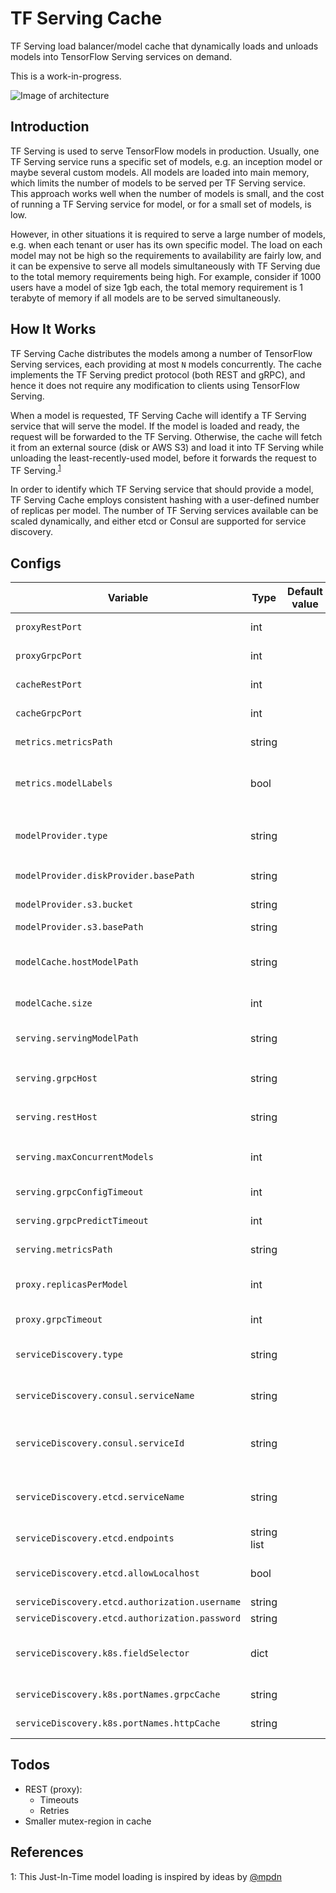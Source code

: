 # TF Serving Cache

TF Serving load balancer/model cache that dynamically loads and unloads models into TensorFlow Serving services on demand.

This is a work-in-progress.

![Image of architecture](https://raw.githubusercontent.com/mKaloer/TFServingCache/master/docs/img/architecture.png)

## Introduction

TF Serving is used to serve TensorFlow models in production. Usually, one TF Serving service runs a specific set of models, e.g. an inception model or maybe several custom models. All models are loaded into main memory, which limits the number of models to be served per TF Serving service. This approach works well when the number of models is small, and the cost of running a TF Serving service for model, or for a small set of models, is low.

However, in other situations it is required to serve a large number of models, e.g. when each tenant or user has its own specific model. The load on each model may not be high so the requirements to availability are fairly low, and it can be expensive to serve all models simultaneously with TF Serving due to the total memory requirements being high. For example, consider if 1000 users have a model of size 1gb each, the total memory requirement is 1 terabyte of memory if all models are to be served simultaneously.

## How It Works

TF Serving Cache distributes the models among a number of TensorFlow Serving services, each providing at most `N` models concurrently. The cache implements the TF Serving predict protocol (both REST and gRPC), and hence it does not require any modification to clients using TensorFlow Serving.

When a model is requested, TF Serving Cache will identify a TF Serving service that will serve the model. If the model is loaded and ready, the request will be forwarded to the TF Serving. Otherwise, the cache will fetch it from an external source (disk or AWS S3) and load it into TF Serving while unloading the least-recently-used model, before it forwards the request to TF Serving.<sup>[1](#credits)</sup>

In order to identify which TF Serving service that should provide a model, TF Serving Cache employs consistent hashing with a user-defined number of replicas per model. The number of TF Serving services available can be scaled dynamically, and either etcd or Consul are supported for service discovery.

## Configs

| Variable                                       | Type        | Default value | Description                                                          |
| ---------------------------------------------- | ----------- | ------------- | -------------------------------------------------------------------- |
| `proxyRestPort`                                | int         |               | HTTP port for the proxy service                                      |
| `proxyGrpcPort`                                | int         |               | gRPC port for the proxy service                                      |
| `cacheRestPort`                                | int         |               | HTTP port for the cache service                                      |
| `cacheGrpcPort`                                | int         |               | gRPC port for the cache service                                      |
| `metrics.metricsPath`                          | string      |               | URL path where metrics are exposed                                   |
| `metrics.modelLabels`                          | bool        |               | Whether to expose model names and versions as metric labels          |
| `modelProvider.type`                           | string      |               | The model provider service, either `diskProvider` or `s3Provider`    |
| `modelProvider.diskProvider.basePath`          | string      |               | The path to the disk model provider                                  |
| `modelProvider.s3.bucket`                      | string      |               | The S3 bucket for the model provider                                 |
| `modelProvider.s3.basePath`                    | string      |               | Prefix for S3 keys                                                   |
| `modelCache.hostModelPath`                     | string      |               | The directory path specifying where the cached models are stored     |
| `modelCache.size`                              | int         |               | The size of the cache in bytes                                       |
| `serving.servingModelPath`                     | string      |               | The directory path where models are stored in TF Serving             |
| `serving.grpcHost`                             | string      |               | The gRPC host for TF Serving, e.g. `localhost:8500`                  |
| `serving.restHost`                             | string      |               | The REST host for TF Serving, e.g. `http://localhost:8501`           |
| `serving.maxConcurrentModels`                  | int         |               | The number of models to be serving simultaneously                    |
| `serving.grpcConfigTimeout`                    | int         |               | gRPC config timeout in seconds                                       |
| `serving.grpcPredictTimeout`                   | int         |               | gRPC prediction timeout in seconds                                   |
| `serving.metricsPath`                          | string      |               | Path to TF Serving metrics                                           |
| `proxy.replicasPerModel`                       | int         |               | The number of nodes that should serve each model                     |
| `proxy.grpcTimeout`                            | int         |               | Timeout for the gRPC proxy                                           |
| `serviceDiscovery.type`                        | string      |               | The service discovery type to use. Either `consul`, `etcd`, or `k8s` |
| `serviceDiscovery.consul.serviceName`          | string      |               | The name to identify the TFServingCache service                      |
| `serviceDiscovery.consul.serviceId`            | string      |               | The service id to identify the TFServingCache service                |
| `serviceDiscovery.etcd.serviceName`            | string      |               | The service id to identify the TFServingCache service                |
| `serviceDiscovery.etcd.endpoints`              | string list |               | The endpoints for the etcd service                                   |
| `serviceDiscovery.etcd.allowLocalhost`         | bool        |               | Whether to allow localhost IPs for nodes                             |
| `serviceDiscovery.etcd.authorization.username` | string      |               | etcd username                                                        |
| `serviceDiscovery.etcd.authorization.password` | string      |               | etcd password                                                        |
| `serviceDiscovery.k8s.fieldSelector`           | dict        |               | The fieldselector to identify TFServingCache services                |
| `serviceDiscovery.k8s.portNames.grpcCache`     | string      |               | The name of the gRPC port of the cache                               |
| `serviceDiscovery.k8s.portNames.httpCache`     | string      |               | The name of the HTTP port of the cache                               |

## Todos

- REST (proxy):
  - Timeouts
  - Retries
- Smaller mutex-region in cache

## References

<a name="credits">1</a>: This Just-In-Time model loading is inspired by ideas by [@mpdn](https://github.com/mpdn)
